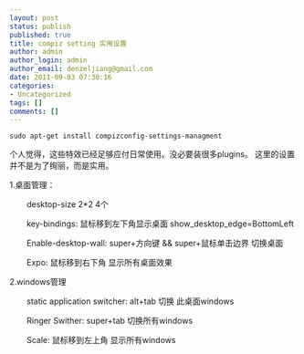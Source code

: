 ```yaml
---
layout: post
status: publish
published: true
title: compiz setting 实用设置
author: admin
author_login: admin
author_email: denzeljiang@gmail.com
date: 2011-09-03 07:30:16
categories:
- Uncategorized
tags: []
comments: []
---
```

<code>sudo apt-get install compizconfig-settings-managment</code>

个人觉得，这些特效已经足够应付日常使用。没必要装很多plugins。 这里的设置并不是为了绚丽，而是实用。

1.桌面管理：
<p style="padding-left: 30px;">desktop-size 2*2 4个</p>
<p style="padding-left: 30px;">key-bindings: 鼠标移到左下角显示桌面 show_desktop_edge=BottomLeft</p>
<p style="padding-left: 30px;">Enable-desktop-wall: super+方向键 &amp;&amp; super+鼠标单击边界 切换桌面</p>
<p style="padding-left: 30px;">Expo: 鼠标移到右下角 显示所有桌面效果</p>
<p style="padding-left: 30px;"></p>
2.windows管理
<p style="padding-left: 30px;">static application switcher: alt+tab 切换 此桌面windows</p>
<p style="padding-left: 30px;">Ringer Swither: super+tab 切换所有windows</p>
<p style="padding-left: 30px;">Scale: 鼠标移到左上角 显示所有windows</p>
<p style="padding-left: 30px;"></p>
